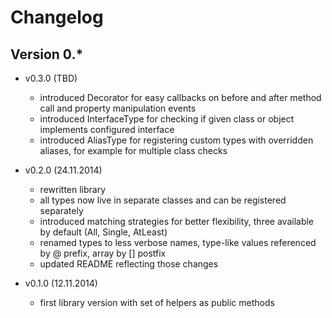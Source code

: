 # Changelog

## Version 0.*

* v0.3.0 (TBD)

  * introduced Decorator for easy callbacks on before and after method call and property manipulation events
  * introduced InterfaceType for checking if given class or object implements configured interface
  * introduced AliasType for registering custom types with overridden aliases, for example for multiple class checks

* v0.2.0 (24.11.2014)

  * rewritten library
  * all types now live in separate classes and can be registered separately
  * introduced matching strategies for better flexibility, three available by default (All, Single, AtLeast)
  * renamed types to less verbose names, type-like values referenced by @ prefix, array by [] postfix
  * updated README reflecting those changes

* v0.1.0 (12.11.2014)

  * first library version with set of helpers as public methods
